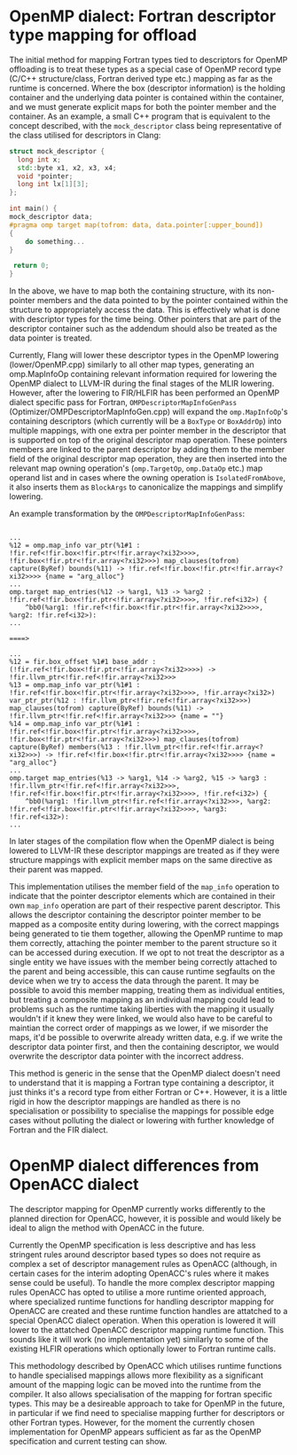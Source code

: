 <!--===- docs/OpenMP-descriptor-management.md

   Part of the LLVM Project, under the Apache License v2.0 with LLVM Exceptions.
   See https://llvm.org/LICENSE.txt for license information.
   SPDX-License-Identifier: Apache-2.0 WITH LLVM-exception

-->

# OpenMP dialect: Fortran descriptor type mapping for offload

The initial method for mapping Fortran types tied to descriptors for OpenMP offloading is to treat these types
as a special case of OpenMP record type (C/C++ structure/class, Fortran derived type etc.) mapping as far as the
runtime is concerned. Where the box (descriptor information) is the holding container and the underlying
data pointer is contained within the container, and we must generate explicit maps for both the pointer member and
the container. As an example, a small C++ program that is equivalent to the concept described, with the
`mock_descriptor` class being representative of the class utilised for descriptors in Clang:

```C++
struct mock_descriptor {
  long int x;
  std::byte x1, x2, x3, x4;
  void *pointer;
  long int lx[1][3];
};

int main() {
mock_descriptor data;
#pragma omp target map(tofrom: data, data.pointer[:upper_bound])
{
    do something...
}

 return 0;
}
```

In the above, we have to map both the containing structure, with its non-pointer members and the
data pointed to by the pointer contained within the structure to appropriately access the data. This
is effectively what is done with descriptor types for the time being. Other pointers that are part
of the descriptor container such as the addendum should also be treated as the data pointer is
treated.

Currently, Flang will lower these descriptor types in the OpenMP lowering (lower/OpenMP.cpp) similarly
to all other map types, generating an omp.MapInfoOp containing relevant information required for lowering
the OpenMP dialect to LLVM-IR during the final stages of the MLIR lowering. However, after
the lowering to FIR/HLFIR has been performed an OpenMP dialect specific pass for Fortran,
`OMPDescriptorMapInfoGenPass` (Optimizer/OMPDescriptorMapInfoGen.cpp) will expand the
`omp.MapInfoOp`'s containing descriptors (which currently will be a `BoxType` or `BoxAddrOp`) into multiple
mappings, with one extra per pointer member in the descriptor that is supported on top of the original
descriptor map operation. These pointers members are linked to the parent descriptor by adding them to
the member field of the original descriptor map operation, they are then inserted into the relevant map
owning operation's (`omp.TargetOp`, `omp.DataOp` etc.) map operand list and in cases where the owning operation
is `IsolatedFromAbove`, it also inserts them as `BlockArgs` to canonicalize the mappings and simplify lowering.

An example transformation by the `OMPDescriptorMapInfoGenPass`:

```

...
%12 = omp.map_info var_ptr(%1#1 : !fir.ref<!fir.box<!fir.ptr<!fir.array<?xi32>>>>, !fir.box<!fir.ptr<!fir.array<?xi32>>>) map_clauses(tofrom) capture(ByRef) bounds(%11) -> !fir.ref<!fir.box<!fir.ptr<!fir.array<?xi32>>>> {name = "arg_alloc"}
...
omp.target map_entries(%12 -> %arg1, %13 -> %arg2 : !fir.ref<!fir.box<!fir.ptr<!fir.array<?xi32>>>>, !fir.ref<i32>) {
    ^bb0(%arg1: !fir.ref<!fir.box<!fir.ptr<!fir.array<?xi32>>>>, %arg2: !fir.ref<i32>):
...

====>

...
%12 = fir.box_offset %1#1 base_addr : (!fir.ref<!fir.box<!fir.ptr<!fir.array<?xi32>>>>) -> !fir.llvm_ptr<!fir.ref<!fir.array<?xi32>>>
%13 = omp.map_info var_ptr(%1#1 : !fir.ref<!fir.box<!fir.ptr<!fir.array<?xi32>>>>, !fir.array<?xi32>) var_ptr_ptr(%12 : !fir.llvm_ptr<!fir.ref<!fir.array<?xi32>>>) map_clauses(tofrom) capture(ByRef) bounds(%11) -> !fir.llvm_ptr<!fir.ref<!fir.array<?xi32>>> {name = ""}
%14 = omp.map_info var_ptr(%1#1 : !fir.ref<!fir.box<!fir.ptr<!fir.array<?xi32>>>>, !fir.box<!fir.ptr<!fir.array<?xi32>>>) map_clauses(tofrom) capture(ByRef) members(%13 : !fir.llvm_ptr<!fir.ref<!fir.array<?xi32>>>) -> !fir.ref<!fir.box<!fir.ptr<!fir.array<?xi32>>>> {name = "arg_alloc"}
...
omp.target map_entries(%13 -> %arg1, %14 -> %arg2, %15 -> %arg3 : !fir.llvm_ptr<!fir.ref<!fir.array<?xi32>>>, !fir.ref<!fir.box<!fir.ptr<!fir.array<?xi32>>>>, !fir.ref<i32>) {
    ^bb0(%arg1: !fir.llvm_ptr<!fir.ref<!fir.array<?xi32>>>, %arg2: !fir.ref<!fir.box<!fir.ptr<!fir.array<?xi32>>>>, %arg3: !fir.ref<i32>):
...

```

In later stages of the compilation flow when the OpenMP dialect is being lowered to LLVM-IR these descriptor
mappings are treated as if they were structure mappings with explicit member maps on the same directive as
their parent was mapped.

This implementation utilises the member field of the `map_info` operation to indicate that the pointer
descriptor elements which are contained in their own `map_info` operation are part of their respective
parent descriptor. This allows the descriptor containing the descriptor pointer member to be mapped
as a composite entity during lowering, with the correct mappings being generated to tie them together,
allowing the OpenMP runtime to map them correctly, attaching the pointer member to the parent
structure so it can be accessed during execution. If we opt to not treat the descriptor as a single
entity we have issues with the member being correctly attached to the parent and being accessible,
this can cause runtime segfaults on the device when we try to access the data through the parent. It
may be possible to avoid this member mapping, treating them as individual entities, but treating a
composite mapping as an individual mapping could lead to problems such as the runtime taking
liberties with the mapping it usually wouldn't if it knew they were linked, we would also have to
be careful to maintian the correct order of mappings as we lower, if we misorder the maps, it'd be
possible to overwrite already written data, e.g. if we write the descriptor data pointer first, and
then the containing descriptor, we would overwrite the descriptor data pointer with the incorrect
address.

This method is generic in the sense that the OpenMP dialect doesn't need to understand that it is mapping a
Fortran type containing a descriptor, it just thinks it's a record type from either Fortran or C++. However,
it is a little rigid in how the descriptor mappings are handled as there is no specialisation or possibility
to specialise the mappings for possible edge cases without polluting the dialect or lowering with further
knowledge of Fortran and the FIR dialect.

# OpenMP dialect differences from OpenACC dialect

The descriptor mapping for OpenMP currently works differently to the planned direction for OpenACC, however,
it is possible and would likely be ideal to align the method with OpenACC in the future.

Currently the OpenMP specification is less descriptive and has less stringent rules around descriptor based
types so does not require as complex a set of descriptor management rules as OpenACC (although, in certain
cases for the interim adopting OpenACC's rules where it makes sense could be useful). To handle the more
complex descriptor mapping rules OpenACC has opted to utilise a more runtime oriented approach, where
specialized runtime functions for handling descriptor mapping for OpenACC are created and these runtime
function handles are attatched to a special OpenACC dialect operation. When this operation is lowered it
will lower to the attatched OpenACC descriptor mapping runtime function. This sounds like it will work
(no implementation yet) similarly to some of the existing HLFIR operations which optionally lower to
Fortran runtime calls.

This methodology described by OpenACC which utilises runtime functions to handle specialised mappings allows
more flexibility as a significant amount of the mapping logic can be moved into the runtime from the compiler.
It also allows specialisation of the mapping for fortran specific types. This may be a desireable approach
to take for OpenMP in the future, in particular if we find need to specialise mapping further for
descriptors or other Fortran types. However, for the moment the currently chosen implementation for OpenMP
appears sufficient as far as the OpenMP specification and current testing can show.
